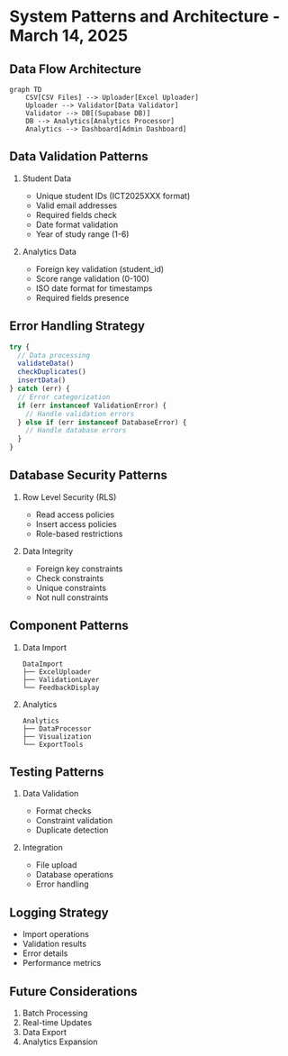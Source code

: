 # System Patterns and Architecture - March 14, 2025

## Data Flow Architecture
```mermaid
graph TD
    CSV[CSV Files] --> Uploader[Excel Uploader]
    Uploader --> Validator[Data Validator]
    Validator --> DB[(Supabase DB)]
    DB --> Analytics[Analytics Processor]
    Analytics --> Dashboard[Admin Dashboard]
```

## Data Validation Patterns
1. Student Data
   - Unique student IDs (ICT2025XXX format)
   - Valid email addresses
   - Required fields check
   - Date format validation
   - Year of study range (1-6)

2. Analytics Data
   - Foreign key validation (student_id)
   - Score range validation (0-100)
   - ISO date format for timestamps
   - Required fields presence

## Error Handling Strategy
```typescript
try {
  // Data processing
  validateData()
  checkDuplicates()
  insertData()
} catch (err) {
  // Error categorization
  if (err instanceof ValidationError) {
    // Handle validation errors
  } else if (err instanceof DatabaseError) {
    // Handle database errors
  }
}
```

## Database Security Patterns
1. Row Level Security (RLS)
   - Read access policies
   - Insert access policies
   - Role-based restrictions

2. Data Integrity
   - Foreign key constraints
   - Check constraints
   - Unique constraints
   - Not null constraints

## Component Patterns
1. Data Import
   ```
   DataImport
   ├── ExcelUploader
   ├── ValidationLayer
   └── FeedbackDisplay
   ```

2. Analytics
   ```
   Analytics
   ├── DataProcessor
   ├── Visualization
   └── ExportTools
   ```

## Testing Patterns
1. Data Validation
   - Format checks
   - Constraint validation
   - Duplicate detection

2. Integration
   - File upload
   - Database operations
   - Error handling

## Logging Strategy
- Import operations
- Validation results
- Error details
- Performance metrics

## Future Considerations
1. Batch Processing
2. Real-time Updates
3. Data Export
4. Analytics Expansion
